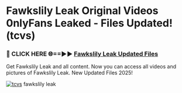 # Fawkslily Leak Original Videos 0nlyFans Leaked - Files Updated! (tcvs)

<h3>🔴 CLICK HERE 🌐==►► <a href="https://tinyurl.com/x26r9saj" rel="nofollow">Fawkslily Leak Updated Files</a></h3>

Get Fawkslily Leak and all content. Now you can access all videos and pictures of Fawkslily Leak. New Updated Files 2025!

[![tcvs](https://i.imgur.com/LkgZPqh.gif)](https://tinyurl.com/x26r9saj)
fawkslily leak